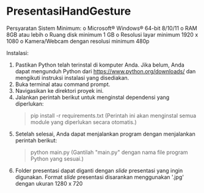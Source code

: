 # PresentasiHandGesture

Persyaratan Sistem Minimum:
o	Microsoft® Windows® 64-bit 8/10/11
o	RAM 8GB atau lebih
o	Ruang disk minimum 1 GB
o	Resolusi layar minimum 1920 x 1080
o	Kamera/Webcam dengan resolusi minimum 480p

Instalasi:
1. Pastikan Python telah terinstal di komputer Anda. Jika belum, Anda dapat mengunduh Python dari https://www.python.org/downloads/ dan mengikuti instruksi instalasi yang disediakan.
2. Buka terminal atau command prompt.
3. Navigasikan ke direktori proyek ini.
4. Jalankan perintah berikut untuk menginstal dependensi yang diperlukan:
   > pip install -r requirements.txt
   (Perintah ini akan menginstal semua module yang diperlukan secara otomatis.)
5. Setelah selesai, Anda dapat menjalankan program dengan menjalankan perintah berikut:
   > python main.py
   (Gantilah "main.py" dengan nama file program Python yang sesuai.)
6. Folder presentasi dapat diganti dengan _slide_ presentasi yang ingin digunakan. Format _slide_ presentasi disarankan menggunakan '.jpg' dengan ukuran 1280 x 720
